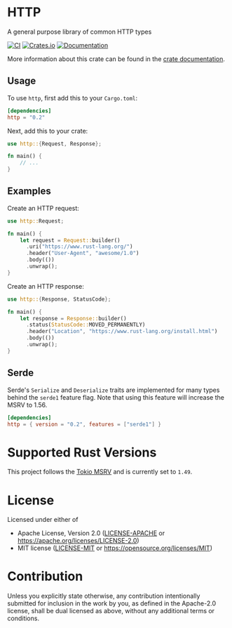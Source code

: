 # HTTP

A general purpose library of common HTTP types

[![CI](https://github.com/hyperium/http/workflows/CI/badge.svg)](https://github.com/hyperium/http/actions?query=workflow%3ACI)
[![Crates.io](https://img.shields.io/crates/v/http.svg)](https://crates.io/crates/http)
[![Documentation](https://docs.rs/http/badge.svg)][dox]

More information about this crate can be found in the [crate
documentation][dox].

[dox]: https://docs.rs/http

## Usage

To use `http`, first add this to your `Cargo.toml`:

```toml
[dependencies]
http = "0.2"
```

Next, add this to your crate:

```rust
use http::{Request, Response};

fn main() {
    // ...
}
```

## Examples

Create an HTTP request:

```rust
use http::Request;

fn main() {
    let request = Request::builder()
      .uri("https://www.rust-lang.org/")
      .header("User-Agent", "awesome/1.0")
      .body(())
      .unwrap();
}
```

Create an HTTP response:

```rust
use http::{Response, StatusCode};

fn main() {
    let response = Response::builder()
      .status(StatusCode::MOVED_PERMANENTLY)
      .header("Location", "https://www.rust-lang.org/install.html")
      .body(())
      .unwrap();
}
```

## Serde

Serde's `Serialize` and `Deserialize` traits are implemented for many types
behind the `serde1` feature flag. Note that using this feature will increase
the MSRV to 1.56.

```toml
[dependencies]
http = { version = "0.2", features = ["serde1"] }
```

# Supported Rust Versions

This project follows the [Tokio MSRV][msrv] and is currently set to `1.49`.

[msrv]: https://github.com/tokio-rs/tokio/#supported-rust-versions

# License

Licensed under either of

- Apache License, Version 2.0 ([LICENSE-APACHE](LICENSE-APACHE) or https://apache.org/licenses/LICENSE-2.0)
- MIT license ([LICENSE-MIT](LICENSE-MIT) or https://opensource.org/licenses/MIT)

# Contribution

Unless you explicitly state otherwise, any contribution intentionally submitted
for inclusion in the work by you, as defined in the Apache-2.0 license, shall be
dual licensed as above, without any additional terms or conditions.
